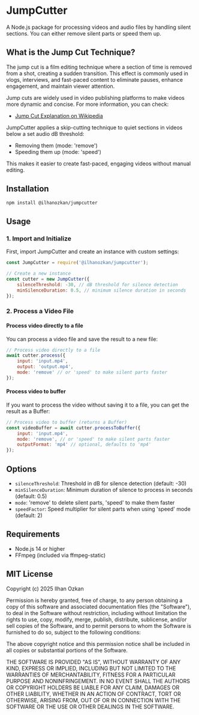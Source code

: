 # JumpCutter

A Node.js package for processing videos and audio files by handling silent sections. You can either remove silent parts or speed them up.

## What is the Jump Cut Technique?

The jump cut is a film editing technique where a section of time is removed from a shot, creating a sudden transition. This effect is commonly used in vlogs, interviews, and fast-paced content to eliminate pauses, enhance engagement, and maintain viewer attention.

Jump cuts are widely used in video publishing platforms to make videos more dynamic and concise. For more information, you can check:

- [Jump Cut Explanation on Wikipedia](https://en.wikipedia.org/wiki/Jump_cut)

JumpCutter applies a skip-cutting technique to quiet sections in videos below a set audio dB threshold:

- Removing them (mode: 'remove')
- Speeding them up (mode: 'speed')

This makes it easier to create fast-paced, engaging videos without manual editing.

## Installation

```bash
npm install @ilhanozkan/jumpcutter
```

## Usage

### 1. Import and Initialize
First, import JumpCutter and create an instance with custom settings:

```javascript
const JumpCutter = require('@ilhanozkan/jumpcutter');

// Create a new instance
const cutter = new JumpCutter({
    silenceThreshold: -30, // dB threshold for silence detection
    minSilenceDuration: 0.5, // minimum silence duration in seconds
});
```

### 2. Process a Video File

#### Process video directly to a file
You can process a video file and save the result to a new file:

```javascript
// Process video directly to a file
await cutter.process({
    input: 'input.mp4',
    output: 'output.mp4',
    mode: 'remove' // or 'speed' to make silent parts faster
});
```

#### Process video to buffer
If you want to process the video without saving it to a file, you can get the result as a Buffer:

```javascript
// Process video to buffer (returns a Buffer)
const videoBuffer = await cutter.processToBuffer({
    input: 'input.mp4',
    mode: 'remove', // or 'speed' to make silent parts faster
    outputFormat: 'mp4' // optional, defaults to 'mp4'
});
```

## Options

- `silenceThreshold`: Threshold in dB for silence detection (default: -30)
- `minSilenceDuration`: Minimum duration of silence to process in seconds (default: 0.5)
- `mode`: 'remove' to delete silent parts, 'speed' to make them faster
- `speedFactor`: Speed multiplier for silent parts when using 'speed' mode (default: 2)

## Requirements

- Node.js 14 or higher
- FFmpeg (included via ffmpeg-static)

## MIT License

Copyright (c) 2025 Ilhan Ozkan

Permission is hereby granted, free of charge, to any person obtaining a copy
of this software and associated documentation files (the "Software"), to deal
in the Software without restriction, including without limitation the rights
to use, copy, modify, merge, publish, distribute, sublicense, and/or sell
copies of the Software, and to permit persons to whom the Software is
furnished to do so, subject to the following conditions:

The above copyright notice and this permission notice shall be included in all
copies or substantial portions of the Software.

THE SOFTWARE IS PROVIDED "AS IS", WITHOUT WARRANTY OF ANY KIND, EXPRESS OR
IMPLIED, INCLUDING BUT NOT LIMITED TO THE WARRANTIES OF MERCHANTABILITY,
FITNESS FOR A PARTICULAR PURPOSE AND NONINFRINGEMENT. IN NO EVENT SHALL THE
AUTHORS OR COPYRIGHT HOLDERS BE LIABLE FOR ANY CLAIM, DAMAGES OR OTHER
LIABILITY, WHETHER IN AN ACTION OF CONTRACT, TORT OR OTHERWISE, ARISING FROM,
OUT OF OR IN CONNECTION WITH THE SOFTWARE OR THE USE OR OTHER DEALINGS IN THE
SOFTWARE.
